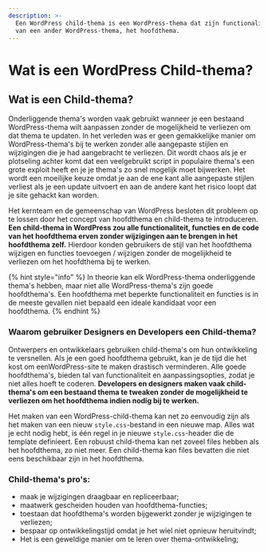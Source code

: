 ```yaml
---
description: >-
  Een WordPress child-thema is een WordPress-thema dat zijn functionaliteit erft
  van een ander WordPress-thema, het hoofdthema.
---
```


# Wat is een WordPress Child-thema?

## Wat is een Child-thema?

Onderliggende thema's worden vaak gebruikt wanneer je een bestaand WordPress-thema wilt aanpassen zonder de mogelijkheid te verliezen om dat thema te updaten. In het verleden was er geen gemakkelijke manier om WordPress-thema's bij te werken zonder alle aangepaste stijlen en wijzigingen die je had aangebracht te verliezen. Dit wordt chaos als je er plotseling achter komt dat een veelgebruikt script in populaire thema's een grote exploit heeft en je je thema's zo snel mogelijk moet bijwerken. Het wordt een moeilijke keuze omdat je aan de ene kant alle aangepaste stijlen verliest als je een update uitvoert en aan de andere kant het risico loopt dat je site gehackt kan worden.

Het kernteam en de gemeenschap van WordPress besloten dit probleem op te lossen door het concept van hoofdthema en child-thema te introduceren. **Een child-thema in WordPress zou alle functionaliteit, functies en de code van het hoofdthema erven zonder wijzigingen aan te brengen in het hoofdthema zelf.** Hierdoor konden gebruikers de stijl van het hoofdthema wijzigen en functies toevoegen / wijzigen zonder de mogelijkheid te verliezen om het hoofdthema bij te werken.

{% hint style="info" %}
In theorie kan elk WordPress-thema onderliggende thema's hebben, maar niet alle WordPress-thema's zijn goede hoofdthema's. Een hoofdthema met beperkte functionaliteit en functies is in de meeste gevallen niet bepaald een ideale kandidaat voor een hoofdthema.
{% endhint %}

### Waarom gebruiker Designers en Developers een Child-thema?

Ontwerpers en ontwikkelaars gebruiken child-thema's om hun ontwikkeling te versnellen. Als je een goed hoofdthema gebruikt, kan je de tijd die het kost om een​​WordPress-site te maken drastisch verminderen. Alle goede hoofdthema's, bieden tal van functionaliteit en aanpassingsopties, zodat je niet alles hoeft te coderen. **Developers en designers maken vaak child-thema's om een ​​bestaand thema te tweaken zonder de mogelijkheid te verliezen om het hoofdthema indien nodig bij te werken.**

Het maken van een WordPress-child-thema kan net zo eenvoudig zijn als het maken van een nieuw `style.css`-bestand in een nieuwe map. Alles wat je echt nodig hebt, is één regel in je nieuwe `style.css`-header die de template definieert. Een robuust child-thema kan net zoveel files hebben als het hoofdthema, zo niet meer. Een child-thema kan files bevatten die niet eens beschikbaar zijn in het hoofdthema.

### **Child-thema's pro's:**

* maak je wijzigingen draagbaar en repliceerbaar;
* maatwerk gescheiden houden van hoofdthema-functies;
* toestaan ​​dat hoofdthema's worden bijgewerkt zonder je wijzigingen te verliezen;
* bespaar op ontwikkelingstijd omdat je het wiel niet opnieuw heruitvindt;
* Het is een geweldige manier om te leren over thema-ontwikkeling; 
